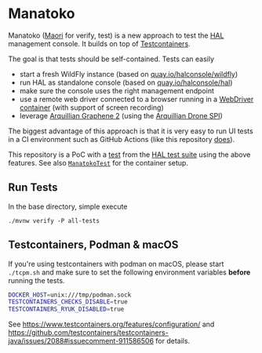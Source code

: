# Manatoko

Manatoko ([Maori](https://maoridictionary.co.nz/search?keywords=manatoko) for verify, test) is a new approach to test the [HAL](https://hal.github.io) management console. It builds on top of [Testcontainers](https://www.testcontainers.org/). 

The goal is that tests should be self-contained. Tests can easily

- start a fresh WildFly instance (based on [quay.io/halconsole/wildfly](https://quay.io/repository/halconsole/wildfly))
- run HAL as standalone console (based on [quay.io/halconsole/hal](https://quay.io/repository/halconsole/hal))
- make sure the console uses the right management endpoint
- use a remote web driver connected to a browser running in a [WebDriver container](https://www.testcontainers.org/modules/webdriver_containers/) (with support of screen recording)
- leverage [Arquillian Graphene 2](http://arquillian.org/arquillian-graphene/) (using the [Arquillian Drone SPI](https://github.com/arquillian/arquillian-extension-drone/blob/master/docs/drone-spi.adoc))

The biggest advantage of this approach is that it is very easy to run UI tests in a CI environment such as GitHub Actions (like this repository [does](.github/workflows/ci.yml)).

This repository is a PoC with a [test](test-configuration-systemproperty/src/test/java/org/jboss/hal/manatoko/configuration/systemproperty/SystemPropertyTest.java) from the [HAL test suite](https://github.com/hal/testsuite.next) using the above features. See also [`ManatokoTest`](test-common/src/main/java/org/jboss/hal/manatoko/test/ManatokoTest.java) for the container setup.

## Run Tests

In the base directory, simple execute

```shell
./mvnw verify -P all-tests 
```

## Testcontainers, Podman & macOS

If you're using testcontainers with podman on macOS, please start `./tcpm.sh` and make sure to set the following environment variables **before** running the tests.

```sh
DOCKER_HOST=unix:///tmp/podman.sock
TESTCONTAINERS_CHECKS_DISABLE=true
TESTCONTAINERS_RYUK_DISABLED=true
```

See https://www.testcontainers.org/features/configuration/ and https://github.com/testcontainers/testcontainers-java/issues/2088#issuecomment-911586506 for details.

